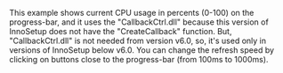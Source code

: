 This example shows current CPU usage in percents (0-100) on the progress-bar, and it uses the "CallbackCtrl.dll" because this version of InnoSetup does not have the "CreateCallback" function. But, "CallbackCtrl.dll" is not needed from version v6.0, so, it's used only in versions of InnoSetup below v6.0.
You can change the refresh speed by clicking on buttons close to the progress-bar (from 100ms to 1000ms).